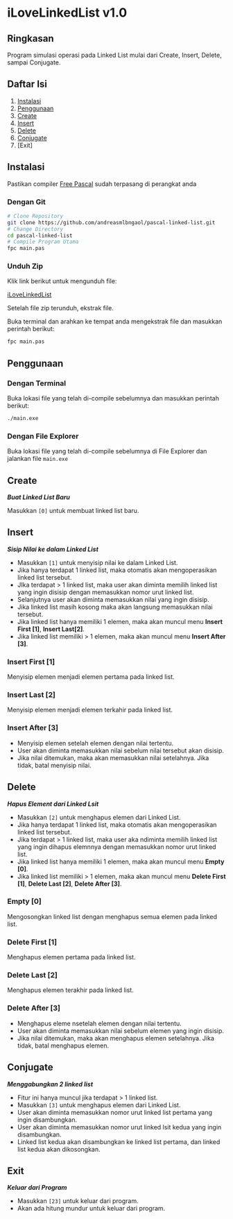# iLoveLinkedList v1.0

## Ringkasan

Program simulasi operasi pada Linked List mulai dari Create, Insert, Delete, sampai Conjugate.

## Daftar Isi

1. [Instalasi](#installation)
2. [Penggunaan](#usage)
3. [Create](#features)
4. [Insert](#examples)
5. [Delete](#contributing)
6. [Conjugate](#license)
7. [Exit]

## Instalasi

Pastikan compiler [Free Pascal](https://www.freepascal.org/download.html) sudah terpasang di perangkat anda

### Dengan Git

```bash
# Clone Repository
git clone https://github.com/andreasmlbngaol/pascal-linked-list.git
# Change Directory
cd pascal-linked-list
# Compile Program Utama
fpc main.pas
```

### Unduh Zip

Klik link berikut untuk mengunduh file:

[iLoveLinkedList](https://github.com/andreasmlbngaol/pascal-linked-list/archive/main.zip)


Setelah file zip terunduh, ekstrak file.

Buka terminal dan arahkan ke tempat anda mengekstrak file dan masukkan perintah berikut:

```bash
fpc main.pas
```

## Penggunaan

### Dengan Terminal

Buka lokasi file yang telah di-compile sebelumnya dan masukkan perintah berikut:
```bash
./main.exe
```

### Dengan File Explorer

Buka lokasi file yang telah di-compile sebelumnya di File Explorer dan jalankan file `main.exe`

## Create

***Buat Linked List Baru***

Masukkan `[0]` untuk membuat linked list baru.

## Insert

***Sisip Nilai ke dalam Linked List***

* Masukkan `[1]` untuk menyisip nilai ke dalam Linked List.
* Jika hanya terdapat 1 linked list, maka otomatis akan mengoperasikan linked list tersebut.
* JIka terdapat > 1 linked list, maka user akan diminta memilih linked list yang ingin disisip dengan memasukkan nomor urut linked list.
* Selanjutnya user akan diminta memasukkan nilai yang ingin disisip.
* Jika linked list masih kosong maka akan langsung memasukkan nilai tersebut.
* Jika linked list hanya memiliki 1 elemen, maka akan muncul menu **Insert First [1]**, **Insert Last[2]**.
* Jika linked list memiliki > 1 elemen, maka akan muncul menu **Insert After [3]**.

### Insert First [1]

Menyisip elemen menjadi elemen pertama pada linked list.

### Insert Last [2]

Menyisip elemen menjadi elemen terkahir pada linked list.

### Insert After [3]

* Menyisip elemen setelah elemen dengan nilai tertentu.
* User akan diminta memasukkan nilai sebelum nilai tersebut akan disisip.
* Jika nilai ditemukan, maka akan memasukkan nilai setelahnya. Jika tidak, batal menyisip nilai.

## Delete

***Hapus Element dari Linked Lsit***

* Masukkan `[2]` untuk menghapus elemen dari Linked List.
* Jika hanya terdapat 1 linked list, maka otomatis akan mengoperasikan linked list tersebut.
* Jika terdapat > 1 linked list, maka user aka ndiminta memilih linked list yang ingin dihapus elemnnya dengan memasukkan nomor urut linked list.
* Jika linked list hanya memiliki 1 elemen, maka akan muncul menu **Empty [0]**.
* Jika linked list memiliki > 1 elemen, maka akan muncul menu **Delete First [1]**, **Delete Last [2]**, **Delete After [3]**.

### Empty [0]

Mengosongkan linked list dengan menghapus semua elemen pada linked list.

### Delete First [1]

Menghapus elemen pertama pada linked list.

### Delete Last [2]

Menghapus elemen terakhir pada linked list.

### Delete After [3]

* Menghapus eleme nsetelah elemen dengan nilai tertentu.
* User akan diminta memasukkan nilai sebelum elemen yang ingin disisip.
* Jika nilai ditemukan, maka akan menghapus elemen setelahnya. Jika tidak, batal menghapus elemen.

## Conjugate

***Menggabungkan 2 linked list***

* Fitur ini hanya muncul jika terdapat > 1 linked list.
* Masukkan `[3]` untuk menghapus elemen dari Linked List.
* User akan diminta memasukkan nomor urut linked list pertama yang ingin disambungkan.
* User akan diminta memasukkan nomor urut linked lsit kedua yang ingin disambungkan.
* Linked list kedua akan disambungkan ke linked list pertama, dan linked list kedua akan dikosongkan.

## Exit

***Keluar dari Program***

* Masukkan `[23]` untuk keluar dari program.
* Akan ada hitung mundur untuk keluar dari program.
